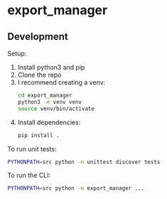 # export\_manager

## Development

Setup:

1. Install python3 and pip
2. Clone the repo
3. I recommend creating a venv:
    ```bash
    cd export_manager
    python3 -m venv venv
    source venv/bin/activate
    ```
4. Install dependencies:
    ```bash
   pip install .
    ```

To run unit tests:

```bash
PYTHONPATH=src python -m unittest discover tests
```

To run the CLI:

```bash
PYTHONPATH=src python -m export_manager ...
```
